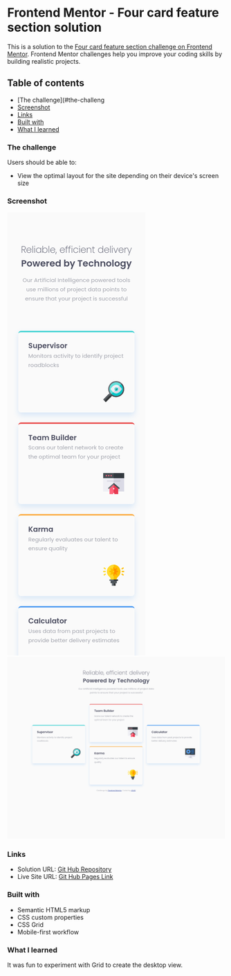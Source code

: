 # Frontend Mentor - Four card feature section solution

This is a solution to the [Four card feature section challenge on Frontend Mentor](https://www.frontendmentor.io/challenges/four-card-feature-section-weK1eFYK). Frontend Mentor challenges help you improve your coding skills by building realistic projects.

## Table of contents

- [The challenge](#the-challeng
- [Screenshot](#screenshot)
- [Links](#links)
- [Built with](#built-with)
- [What I learned](#what-i-learned)

### The challenge

Users should be able to:

- View the optimal layout for the site depending on their device's screen size

### Screenshot

![](mobile.png)
![](desktop.png)

### Links

- Solution URL: [Git Hub Repository](https://github.com/z3zUK/FEM-Projects/tree/main/FEM-Four-card-feature-section)
- Live Site URL: [Git Hub Pages Link](https://z3zuk.github.io/FEM-Projects/FEM-Four-card-feature-section/index.html)

### Built with

- Semantic HTML5 markup
- CSS custom properties
- CSS Grid
- Mobile-first workflow

### What I learned

It was fun to experiment with Grid to create the desktop view.
